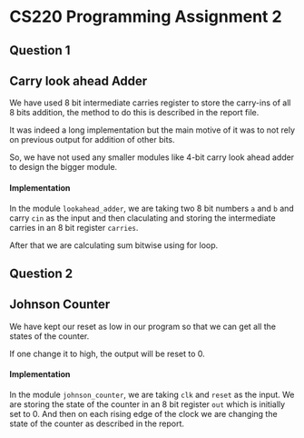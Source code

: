 # CS220 Programming Assignment 2

## Question 1

## Carry look ahead Adder

We have used 8 bit intermediate carries register to store the carry-ins of all 8 bits addition, the method to do this is described in the report file.

It was indeed a long implementation but the main motive of it was to not rely on previous output for addition of other bits.

So, we have not used any smaller modules like 4-bit carry look ahead adder to design the bigger module.

#### Implementation

In the module ``` lookahead_adder ```, we are taking two 8 bit numbers ``` a ``` and ``` b ``` and carry ``` cin ``` as the input and then claculating and storing the intermediate 
carries in an 8 bit register ``` carries ```.

After that we are calculating sum bitwise using for loop.

## Question 2


## Johnson Counter

We have kept our reset as low in our program so that we can get all the states of the counter.

If one change it to high, the output will be reset to 0.


#### Implementation

In the module ``` johnson_counter ```, we are taking ``` clk ``` and ``` reset ``` as the input.
We are storing the state of the counter in an 8 bit register ``` out ``` which is initially set to 0.
And then on each rising edge of the clock we are changing the state  of the counter as described in the report.


